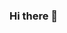 ### Hi there 👋

<!--
**cormac0108/cormac0108** is a ✨ _special_ ✨ repository because its `README.md` (this file) appears on your GitHub profile.

Here are some ideas to get you started:

- 🔭 I’m currently working on building a facial recognition app
- 🌱 I’m currently learning Javascript & React.js
- 👯 I’m looking to collaborate on helpful projects
- 🤔 I’m looking for help with learning React
- 💬 Ask me about Javascript concepts and Football
- 📫 How to reach me: cdonohoe514@gmail.com
- 😄 Pronouns: consistency, building, structure and positivity.
- ⚡ Fun fact: The Harp. Ireland is the only country in the world to have a musical instrument as it's national symbol.
-->
